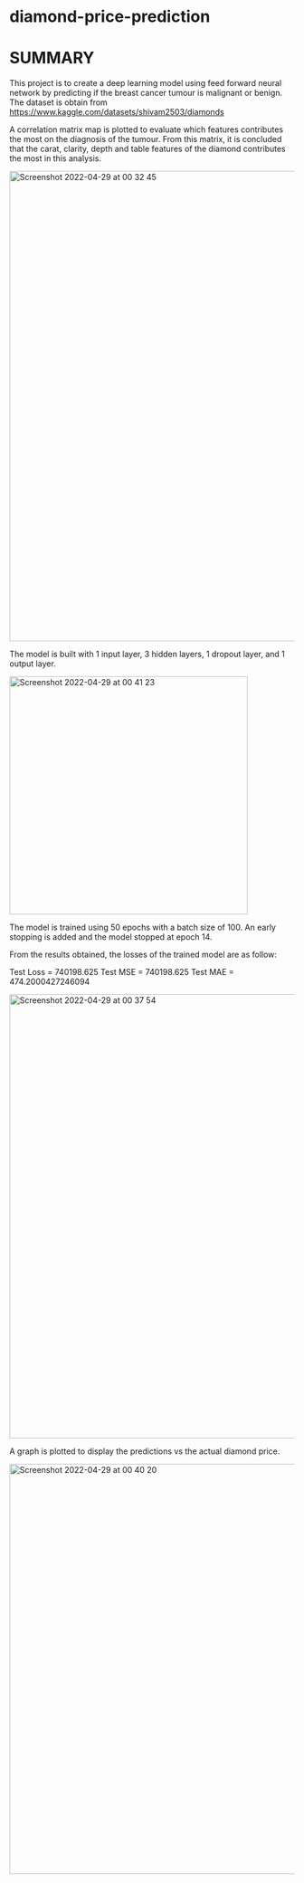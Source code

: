 # diamond-price-prediction

# SUMMARY

This project is to create a deep learning model using feed forward neural network by predicting if the breast cancer tumour is malignant or benign. The dataset is obtain from https://www.kaggle.com/datasets/shivam2503/diamonds

A correlation matrix map is plotted to evaluate which features contributes the most on the diagnosis of the tumour. From this matrix, it is concluded that the carat, clarity, depth and table features of the diamond contributes the most in this analysis.

<img width="831" alt="Screenshot 2022-04-29 at 00 32 45" src="https://user-images.githubusercontent.com/58509210/165801039-fda1429c-e135-44bc-97fc-101142f2738b.png">


The model is built with 1 input layer, 3 hidden layers, 1 dropout layer, and 1 output layer. 

<img width="421" alt="Screenshot 2022-04-29 at 00 41 23" src="https://user-images.githubusercontent.com/58509210/165802510-7b0efb0d-f3d4-41a6-a038-9b2b7f1ee1f3.png">


The model is trained using 50 epochs with a batch size of 100. An early stopping is added and the model stopped at epoch 14.

From the results obtained, the losses of the trained model are as follow:

Test Loss = 740198.625
Test MSE = 740198.625
Test MAE = 474.2000427246094

<img width="785" alt="Screenshot 2022-04-29 at 00 37 54" src="https://user-images.githubusercontent.com/58509210/165801969-01685867-324a-4ace-ae74-21e085510100.png">


A graph is plotted to display the predictions vs the actual diamond price. 

<img width="725" alt="Screenshot 2022-04-29 at 00 40 20" src="https://user-images.githubusercontent.com/58509210/165802302-cbc5602a-f602-4ec9-b8e5-711d38ad5eb5.png">



